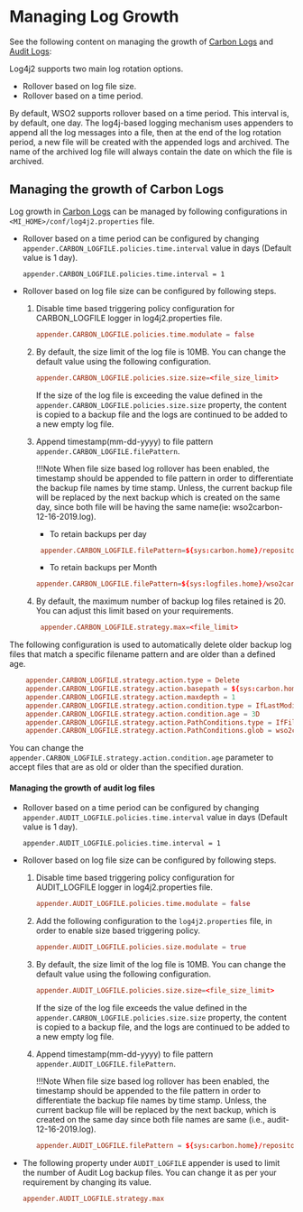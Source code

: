 # Managing Log Growth

See the following content on managing the growth of [Carbon Logs](#managing-the-growth-of-carbon-logs) and [Audit Logs](#managing-the-growth-of-audit-log-files):

Log4j2 supports two main log rotation options.

- Rollover based on log file size.
- Rollover based on a time period.

By default, WSO2 supports rollover based on a time period. This interval is, by default, one day. The log4j-based logging mechanism uses appenders to append all the log messages into a file, then at the end of the log rotation period, a new file will be created with the appended logs and archived. The name of the archived log file will always contain the date on which the file is archived.

## Managing the growth of Carbon Logs

Log growth in [Carbon Logs]({{base_path}}/observe-and-manage/classic-observability-logs/configuring-log4j2-properties/#root-logs) can be managed by following configurations in `<MI_HOME>/conf/log4j2.properties` file.


-   Rollover based on a time period can be configured by changing `appender.CARBON_LOGFILE.policies.time.interval` value in days (Default value is 1 day).

    ``` 
    appender.CARBON_LOGFILE.policies.time.interval = 1
    ```
    
-   Rollover based on log file size can be configured by following steps.

    1.  Disable time based triggering policy configuration for CARBON_LOGFILE logger in log4j2.properties file.
        
           ``` toml
           appender.CARBON_LOGFILE.policies.time.modulate = false
           ```
         
    2.  By default, the size limit of the log file is 10MB. You can change the default value using the following configuration.
    
        ```toml
        appender.CARBON_LOGFILE.policies.size.size=<file_size_limit>
        ```
            
        If the size of the log file is exceeding the value defined in the `appender.CARBON_LOGFILE.policies.size.size` property, the content is copied to a backup file and the logs are continued to be added to a new empty log file.  
         
    3.  Append timestamp(mm-dd-yyyy) to file pattern `appender.CARBON_LOGFILE.filePattern`. 
    
        !!!Note
            When file size based log rollover has been enabled, the timestamp should be appended to file pattern in order to differentiate the backup file names by time stamp. Unless, the current backup file will be replaced by the next backup which is created on the same day, since both file  will be having the same name(ie: wso2carbon-12-16-2019.log).

        - To retain backups per day
         ```toml
          appender.CARBON_LOGFILE.filePattern=${sys:carbon.home}/repository/logs/wso2carbon-%d{mm-dd-yyyy}-%i.log
         ```   

        - To retain backups per Month
         ```toml
         appender.CARBON_LOGFILE.filePattern=${sys:logfiles.home}/wso2carbon-%d{MM-yyyy}-%i.log
         ```

    4. By default, the maximum number of backup log files retained is 20. You can adjust this limit based on your requirements.

         ```toml
          appender.CARBON_LOGFILE.strategy.max=<file_limit> 
         ```

The following configuration is used to automatically delete older backup log files that match a specific filename pattern and are older than a defined age.

```toml
    appender.CARBON_LOGFILE.strategy.action.type = Delete
    appender.CARBON_LOGFILE.strategy.action.basepath = ${sys:carbon.home}/repository/logs/
    appender.CARBON_LOGFILE.strategy.action.maxdepth = 1
    appender.CARBON_LOGFILE.strategy.action.condition.type = IfLastModified
    appender.CARBON_LOGFILE.strategy.action.condition.age = 3D
    appender.CARBON_LOGFILE.strategy.action.PathConditions.type = IfFileName
    appender.CARBON_LOGFILE.strategy.action.PathConditions.glob = wso2carbon-*
```

You can change the `appender.CARBON_LOGFILE.strategy.action.condition.age` parameter to accept files that are as old or older than the specified duration.

#### Managing the growth of audit log files

-   Rollover based on a time period can be configured by changing `appender.AUDIT_LOGFILE.policies.time.interval` value in days (Default value is 1 day).

    ``` 
    appender.AUDIT_LOGFILE.policies.time.interval = 1
    ```
    
-   Rollover based on log file size can be configured by following steps.

    1.  Disable time based triggering policy configuration for AUDIT_LOGFILE logger in log4j2.properties file.
        
           ``` toml
           appender.AUDIT_LOGFILE.policies.time.modulate = false
           ```
       
    2.  Add the following configuration to the `log4j2.properties` file, in order to enable size based triggering policy.

           ``` toml
           appender.AUDIT_LOGFILE.policies.size.modulate = true
           ```
           
    3.  By default, the size limit of the log file is 10MB. You can change the default value using the following configuration.
    
        ```toml
        appender.AUDIT_LOGFILE.policies.size.size=<file_size_limit>
        ```
            
        If the size of the log file exceeds the value defined in the `appender.CARBON_LOGFILE.policies.size.size` property, the content is copied to a backup file, and the logs are continued to be added to a new empty log file.  
         
    4.  Append timestamp(mm-dd-yyyy) to file pattern `appender.AUDIT_LOGFILE.filePattern`. 
    
        !!!Note
            When file size based log rollover has been enabled, the timestamp should be appended to the file pattern in order to differentiate the backup file names by time stamp. Unless, the current backup file will be replaced by the next backup, which is created on the same day since both file names are same (i.e., audit-12-16-2019.log).
            
     
        ```toml
        appender.AUDIT_LOGFILE.filePattern = ${sys:carbon.home}/repository/logs/audit-%d{mm-dd-yyyy}-%i.log
        ```
        
-   The following property under `AUDIT_LOGFILE` appender is used to limit the number of Audit Log backup files.
    You can change it as per your requirement by changing its value.

    ``` toml
    appender.AUDIT_LOGFILE.strategy.max   
    ```